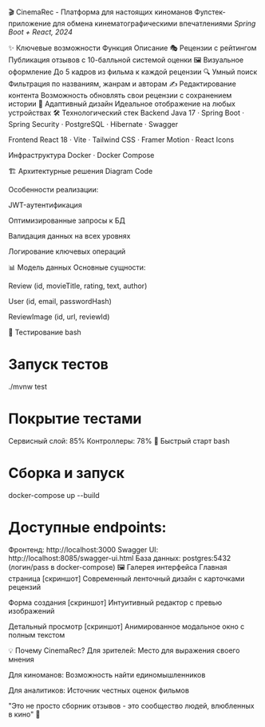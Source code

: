 🎬 CinemaRec - Платформа для настоящих киноманов
Фулстек-приложение для обмена кинематографическими впечатлениями
*Spring Boot + React, 2024*

✨ Ключевые возможности
Функция	Описание
🎭 Рецензии с рейтингом	Публикация отзывов с 10-балльной системой оценки
🖼️ Визуальное оформление	До 5 кадров из фильма к каждой рецензии
🔍 Умный поиск	Фильтрация по названиям, жанрам и авторам
✍️ Редактирование контента	Возможность обновлять свои рецензии с сохранением истории
📱 Адаптивный дизайн	Идеальное отображение на любых устройствах
🛠 Технологический стек
Backend
Java 17 · Spring Boot · Spring Security · PostgreSQL · Hibernate · Swagger

Frontend
React 18 · Vite · Tailwind CSS · Framer Motion · React Icons

Инфраструктура
Docker · Docker Compose

🏗 Архитектурные решения
Diagram
Code




Особенности реализации:

JWT-аутентификация

Оптимизированные запросы к БД

Валидация данных на всех уровнях

Логирование ключевых операций

📊 Модель данных
Основные сущности:

Review (id, movieTitle, rating, text, author)

User (id, email, passwordHash)

ReviewImage (id, url, reviewId)

🧪 Тестирование
bash
# Запуск тестов
./mvnw test

# Покрытие тестами
Сервисный слой: 85%
Контроллеры: 78%
🚀 Быстрый старт
bash
# Сборка и запуск
docker-compose up --build

# Доступные endpoints:
Фронтенд:      http://localhost:3000
Swagger UI:    http://localhost:8085/swagger-ui.html
База данных:   postgres:5432 (логин/pass в docker-compose)
🖼️ Галерея интерфейса
Главная страница
[скриншот] Современный ленточный дизайн с карточками рецензий

Форма создания
[скриншот] Интуитивный редактор с превью изображений

Детальный просмотр
[скриншот] Анимированное модальное окно с полным текстом

💡 Почему CinemaRec?
Для зрителей: Место для выражения своего мнения

Для киноманов: Возможность найти единомышленников

Для аналитиков: Источник честных оценок фильмов

"Это не просто сборник отзывов - это сообщество людей, влюбленных в кино" 🎥
